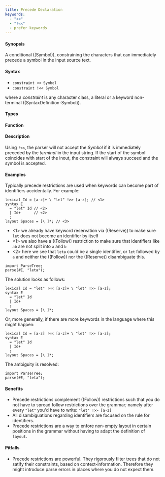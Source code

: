 ```yaml
---
title: Precede Declaration
keywords:
  - "<<"
  - "!<<"
  - prefer keywords
---
```


#### Synopsis

A conditional ((Symbol)), constraining the characters that can immediately precede a symbol in the input source text.

#### Syntax

*  `constraint << Symbol` 
*  `constraint !<< Symbol`


where a _constraint_ is any character class, a literal or a keyword non-terminal ((SyntaxDefinition-Symbol)).

#### Types

#### Function

#### Description

Using `!<<`, the parser will not accept the _Symbol_ if it is immediately preceded by the _terminal_ in the input string. If the start of the symbol coincides with start of the inout, the constraint will always succeed and the symbol is accepted.


#### Examples

Typically precede restrictions are used when keywords can become part of identifiers accidentally. 
For example:

```rascal-commands
lexical Id = [a-z]+ \ "let" !>> [a-z]; // <1>
syntax E
  = "let" Id // <2>
  | Id+      // <2>
  ;
layout Spaces = [\ ]*; // <3>
```

* <1> we already have keyword reservation via ((Reserve)) to make sure `let` does not become an identifier by itself
* <1> we also have a ((Follow)) restriction to make sure that identifiers like `ab` are not split into `a` and `b`
* <2> here we see that `leta` could be a single identifier, or `let` followed by `a` and neither the ((Follow)) nor the ((Reserve)) disambiguate this.

```rascal-shell,continue,errors
import ParseTree;
parse(#E, "leta");
```

The solution looks as follows:

```rascal-commands
lexical Id = "let" !<< [a-z]+ \ "let" !>> [a-z]; 
syntax E
  = "let" Id 
  | Id+      
  ;
layout Spaces = [\ ]*; 
```

Or, more generally, if there are more keywords in the language where this might happen:
```rascal-commands
lexical Id = [a-z] !<< [a-z]+ \ "let" !>> [a-z]; 
syntax E
  = "let" Id 
  | Id+      
  ;
layout Spaces = [\ ]*; 
```

The ambiguity is resolved:

```rascal-shell,continue
import ParseTree;
parse(#E, "leta");
```

#### Benefits

* Precede restrictions complement ((Follow)) restrictions such that you do not have to spread follow restrictions over the grammar; namely after every `"let"` you'd have to write: `"let" !>> [a-z]`
* All disambiguations regarding identifiers are focused on the rule for identifiers.
* Precede restrictions are a way to enfore non-empty layout in certain positions in the grammar without having to adapt the definition of `layout`.

#### Pitfalls

* Precede restrictions are powerful. They rigorously filter trees that do not satify their constraints, based on context-information. Therefore they might introduce parse errors in places where you do not expect them.
